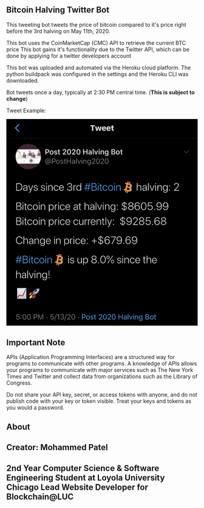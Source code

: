 ## Bitcoin Halving Twitter Bot


This tweeting bot tweets the price of bitcoin compared to it's price right before the 3rd halving
on May 11th, 2020.

This bot uses the CoinMarketCap (CMC) API to retrieve the current BTC price
This bot gains it's functionality due to the Twitter API, which can be done by applying for a twitter developers account


This bot was uploaded and automated via the Heroku cloud platform. The python buildpack was configured in the settings and the Heroku CLI was downloaded. 


Bot tweets once a day, typically at 2:30 PM central time. (**This is subject to change**)

Tweet Example:

![Tweet Example](tweetEx.jpeg)



## Important Note


APIs (Application Programming Interfaces) are a structured way for programs to communicate with other programs. A knowledge of APIs allows your programs to communicate with major services such as The New York Times and Twitter and collect data from organizations such as the Library of Congress. 

Do not share your API key, secret, or access tokens with anyone, and do not publish code with your key or token visible. Treat your keys and tokens as you would a password.



## About


Creator: Mohammed Patel
--
2nd Year Computer Science & Software Engineering Student at Loyola University Chicago
Lead Website Developer for Blockchain@LUC
--


